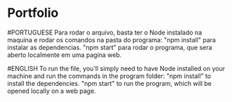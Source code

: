 # Portfolio

#PORTUGUESE
Para rodar o arquivo, basta ter o Node instalado na maquina e rodar os comandos na pasta do programa:
"npm install" para instalar as dependencias.
"npm start" para rodar o programa, que sera aberto localmente em uma pagina web.

#ENGLISH
To run the file, you'll simply need to have Node installed on your machine and run the commands in the program folder:
"npm install" to install the dependencies.
"npm start" to run the program, which will be opened locally on a web page.